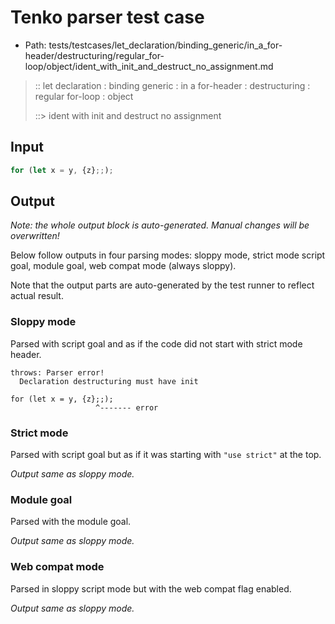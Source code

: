 # Tenko parser test case

- Path: tests/testcases/let_declaration/binding_generic/in_a_for-header/destructuring/regular_for-loop/object/ident_with_init_and_destruct_no_assignment.md

> :: let declaration : binding generic : in a for-header : destructuring : regular for-loop : object
>
> ::> ident with init and destruct no assignment

## Input

`````js
for (let x = y, {z};;);
`````

## Output

_Note: the whole output block is auto-generated. Manual changes will be overwritten!_

Below follow outputs in four parsing modes: sloppy mode, strict mode script goal, module goal, web compat mode (always sloppy).

Note that the output parts are auto-generated by the test runner to reflect actual result.

### Sloppy mode

Parsed with script goal and as if the code did not start with strict mode header.

`````
throws: Parser error!
  Declaration destructuring must have init

for (let x = y, {z};;);
                   ^------- error
`````

### Strict mode

Parsed with script goal but as if it was starting with `"use strict"` at the top.

_Output same as sloppy mode._

### Module goal

Parsed with the module goal.

_Output same as sloppy mode._

### Web compat mode

Parsed in sloppy script mode but with the web compat flag enabled.

_Output same as sloppy mode._
